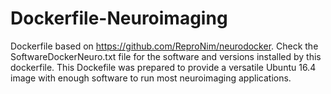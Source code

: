 # Dockerfile-Neuroimaging

Dockerfile based on https://github.com/ReproNim/neurodocker.
Check the SoftwareDockerNeuro.txt file for the software and versions installed by this dockerfile.
This Dockefile was prepared to provide a versatile Ubuntu 16.4 image with enough software to run most neuroimaging applications.
